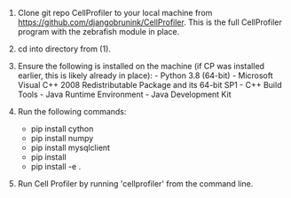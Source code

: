 1. 	Clone git repo CellProfiler to your local machine from https://github.com/djangobrunink/CellProfiler.
	This is the full CellProfiler program with the zebrafish module in place. 

2. 	cd into directory from (1).

3. 	Ensure the following is installed on the machine (if CP was installed earlier, this is likely already in place):
		- Python 3.8 (64-bit)
		- Microsoft Visual C++ 2008 Redistributable Package and its 64-bit SP1
		- C++ Build Tools
		- Java Runtime Environment
		- Java Development Kit

4. Run the following commands:
	- pip install cython
	- pip install numpy
	- pip install mysqlclient
	- pip install 
	- pip install -e .

5. Run Cell Profiler by running 'cellprofiler' from the command line.